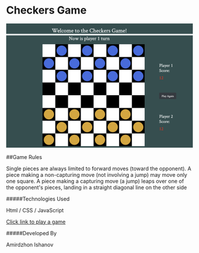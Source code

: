 # Checkers Game 
![alt text](game.png)

##Game Rules

Single pieces are always limited to forward moves (toward the opponent). A piece making a non-capturing move (not involving a jump) may move only one square. A piece making a capturing move (a jump) leaps over one of the opponent's pieces, landing in a straight diagonal line on the other side

#####Technologies Used

Html / CSS / JavaScript

[Click link to play a game](https://amir9499-99.github.io/Checkers-Game/)

#####Developed By

Amirdzhon Ishanov